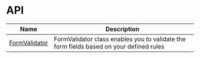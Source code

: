# API


| Name | Description |
|------|-------------|
| [FormValidator](./api-formValidator.html)| FormValidator class enables you to validate the form fields based on your defined rules|
